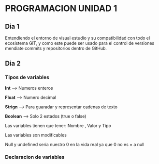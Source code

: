 # PROGRAMACION UNIDAD 1 #

## Dia 1 ##
 
Entendiendo el entorno de visual estudio y su compatibilidad con todo el ecosistema GIT, y como este puede ser usado para el control de versiones mendiate commits y repositorios dentro de GitHub.

## Dia 2 ##
 ### Tipos de variables ###

**Int** --> Numeros enteros

**Float**  --> Numero decimal

**Strign** --> Para guaradar y representar cadenas de texto

**Boolean** --> Solo 2 estados (true o false)

 Las variables tienen que tener: Nombre , Valor y Tipo 

 Las variables son modificables

 Null y undefined seria nuestro 0 en la vida real ya que 0 no es = a null


### Declaracion de variables ###


